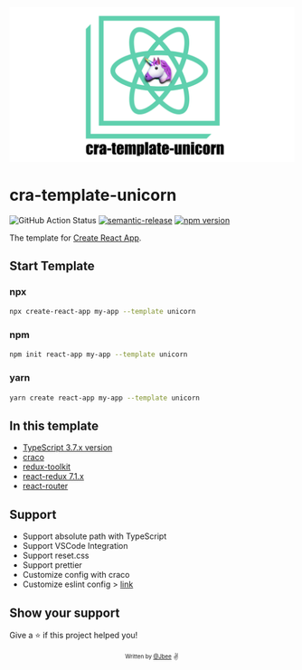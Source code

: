 <div align="center">
  <img src="./assets/logo.png" width="520px">
</div>


# cra-template-unicorn

![GitHub Action Status](https://github.com/JaeYeopHan/cra-template-unicorn/workflows/Deploy/badge.svg) [![semantic-release](https://img.shields.io/badge/%20%20%F0%9F%93%A6%F0%9F%9A%80-semantic--release-e10079.svg)](https://github.com/semantic-release/semantic-release) [![npm version](https://badge.fury.io/js/cra-template-unicorn.svg)](https://badge.fury.io/js/cra-template-unicorn)

The template for [Create React App](https://github.com/facebook/create-react-app).

## Start Template

### npx

```sh
npx create-react-app my-app --template unicorn
```

### npm

```sh
npm init react-app my-app --template unicorn
```

### yarn

```sh
yarn create react-app my-app --template unicorn
```

## In this template

- [TypeScript 3.7.x version](https://github.com/microsoft/TypeScript)
- [craco](https://github.com/gsoft-inc/craco)
- [redux-toolkit](https://github.com/reduxjs/redux-toolkit)
- [react-redux 7.1.x](https://github.com/reduxjs/react-redux)
- [react-router](https://github.com/ReactTraining/react-router)

## Support

- Support absolute path with TypeScript
- Support VSCode Integration
- Support reset.css
- Support prettier
- Customize config with craco
- Customize eslint config > [link](https://create-react-app.dev/docs/advanced-configuration)

## Show your support

Give a ⭐️ if this project helped you!

<div align="center">
  <sub>
    <sup>Written by <a href="https://github.com/JaeYeopHan">@Jbee</a></sup>
  </sub>
  <small>✌</small>
</div>

